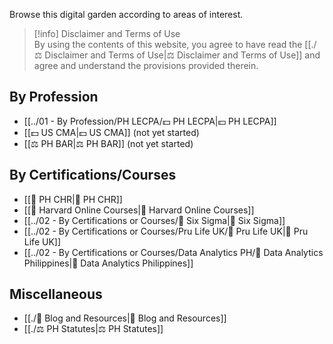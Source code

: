 Browse this digital garden according to areas of interest.

> [!info] Disclaimer and Terms of Use  
> By using the contents of this website, you agree to have read the [[./⚖️ Disclaimer and Terms of Use|⚖️ Disclaimer and Terms of Use]] and agree and understand the provisions provided therein.

## By Profession
- [[../01 - By Profession/PH LECPA/💵 PH LECPA|💵 PH LECPA]]
- [[💵 US CMA|💵 US CMA]] (not yet started)
- [[⚖️ PH BAR|⚖️ PH BAR]] (not yet started)

## By Certifications/Courses
- [[📖 PH CHR|📖 PH CHR]]
- [[📖 Harvard Online Courses|📖 Harvard Online Courses]]
- [[../02 - By Certifications or Courses/📖 Six Sigma|📖 Six Sigma]]
- [[../02 - By Certifications or Courses/Pru Life UK/📖 Pru Life UK|📖 Pru Life UK]]
- [[../02 - By Certifications or Courses/Data Analytics PH/📖 Data Analytics Philippines|📖 Data Analytics Philippines]]

## Miscellaneous
- [[./📄 Blog and Resources|📄 Blog and Resources]]
- [[./⚖️ PH Statutes|⚖️ PH Statutes]]

